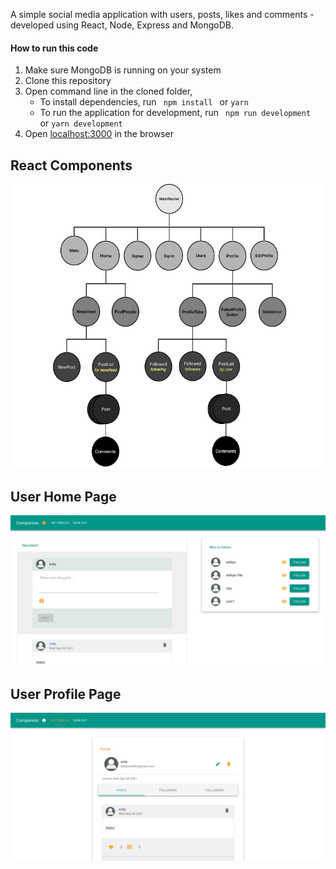 A simple social media application with users, posts, likes and comments - developed using React, Node, Express and MongoDB. 

####  How to run this code
1. Make sure MongoDB is running on your system 
2. Clone this repository
3. Open command line in the cloned folder,
   - To install dependencies, run ```  npm install  ``` or ``` yarn ```
   - To run the application for development, run ```  npm run development  ``` or ``` yarn development ```
4. Open [localhost:3000](http://localhost:3000/) in the browser

## React Components
![](https://github.com/adityaviki/companion/blob/main/screenshots/react_components.png)
## User Home Page
![](https://github.com/adityaviki/companion/blob/main/screenshots/userhomepage.png)

## User Profile Page
![](https://github.com/adityaviki/companion/blob/main/screenshots/profilepage.png)
